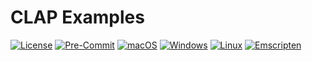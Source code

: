 # CLAP Examples

[![License](https://img.shields.io/badge/License-Boost_1.0-lightblue.svg)](https://www.boost.org/LICENSE_1_0.txt)
[![Pre-Commit](https://github.com/tobanteAudio/clap-examples/actions/workflows/pre-commit.yml/badge.svg)](https://github.com/tobanteAudio/clap-examples/actions/workflows/pre-commit.yml)
[![macOS](https://github.com/tobanteAudio/clap-examples/actions/workflows/macos.yml/badge.svg)](https://github.com/tobanteAudio/clap-examples/actions/workflows/macos.yml)
[![Windows](https://github.com/tobanteAudio/clap-examples/actions/workflows/windows.yml/badge.svg)](https://github.com/tobanteAudio/clap-examples/actions/workflows/windows.yml)
[![Linux](https://github.com/tobanteAudio/clap-examples/actions/workflows/linux.yml/badge.svg)](https://github.com/tobanteAudio/clap-examples/actions/workflows/linux.yml)
[![Emscripten](https://github.com/tobanteAudio/clap-examples/actions/workflows/emscripten.yml/badge.svg)](https://github.com/tobanteAudio/clap-examples/actions/workflows/emscripten.yml)
